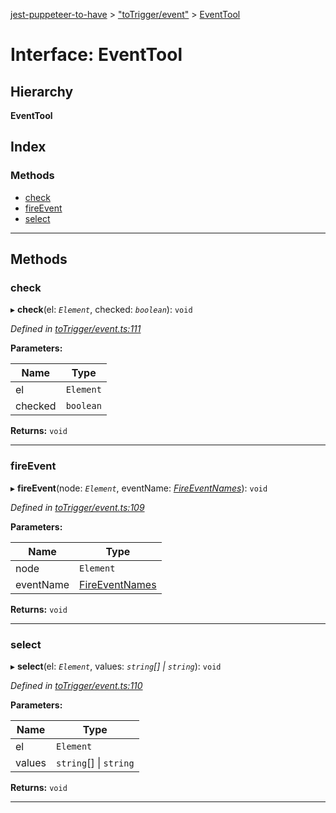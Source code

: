 [jest-puppeteer-to-have](../README.md) > ["toTrigger/event"](../modules/_totrigger_event_.md) > [EventTool](../interfaces/_totrigger_event_.eventtool.md)

# Interface: EventTool

## Hierarchy

**EventTool**

## Index

### Methods

* [check](_totrigger_event_.eventtool.md#check)
* [fireEvent](_totrigger_event_.eventtool.md#fireevent)
* [select](_totrigger_event_.eventtool.md#select)

---

## Methods

<a id="check"></a>

###  check

▸ **check**(el: *`Element`*, checked: *`boolean`*): `void`

*Defined in [toTrigger/event.ts:111](https://github.com/cancerberoSgx/jest-puppeteer-to-have/blob/1fa80ea/src/toTrigger/event.ts#L111)*

**Parameters:**

| Name | Type |
| ------ | ------ |
| el | `Element` |
| checked | `boolean` |

**Returns:** `void`

___
<a id="fireevent"></a>

###  fireEvent

▸ **fireEvent**(node: *`Element`*, eventName: *[FireEventNames](../modules/_totrigger_event_.md#fireeventnames)*): `void`

*Defined in [toTrigger/event.ts:109](https://github.com/cancerberoSgx/jest-puppeteer-to-have/blob/1fa80ea/src/toTrigger/event.ts#L109)*

**Parameters:**

| Name | Type |
| ------ | ------ |
| node | `Element` |
| eventName | [FireEventNames](../modules/_totrigger_event_.md#fireeventnames) |

**Returns:** `void`

___
<a id="select"></a>

###  select

▸ **select**(el: *`Element`*, values: *`string`[] \| `string`*): `void`

*Defined in [toTrigger/event.ts:110](https://github.com/cancerberoSgx/jest-puppeteer-to-have/blob/1fa80ea/src/toTrigger/event.ts#L110)*

**Parameters:**

| Name | Type |
| ------ | ------ |
| el | `Element` |
| values | `string`[] \| `string` |

**Returns:** `void`

___

